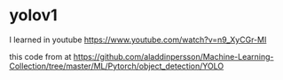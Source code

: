 # yolov1

I learned in youtube
https://www.youtube.com/watch?v=n9_XyCGr-MI

this code from at
https://github.com/aladdinpersson/Machine-Learning-Collection/tree/master/ML/Pytorch/object_detection/YOLO
